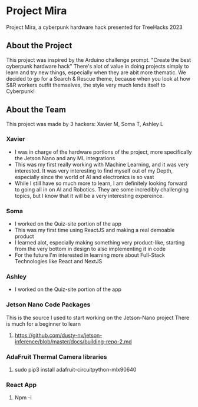 # Project Mira
Project Mira, a cyberpunk hardware hack presented for TreeHacks 2023

## About the Project
This project was inspired by the Arduino challenge prompt. "Create the best cyberpunk hardware hack"
There's alot of value in doing projects simply to learn and try new things, especially when they are abit more thematic.
We decided to go for a Search & Rescue theme, because when you look at how S&R workers outfit themselves, the style very much
lends itself to Cyberpunk!


## About the Team
This project was made by 3 hackers: Xavier M, Soma T, Ashley L
### Xavier
- I was in charge of the hardware portions of the project, more specifically the Jetson Nano and any ML integrations
- This was my first really working with Machine Learning, and it was very interested. 
It was very interesting to find myself out of my Depth, especially since the world of AI and electronics is so vast
- While I still have so much more to learn, I am definitely looking forward to going all in on AI and Robotics. They are some incredibly challenging topics, 
but I know that it will be a very interesting expereince.

### Soma
- I worked on the Quiz-site portion of the app
- This was my first time using ReactJS and making a real demoable product
- I learned alot, especially making something very product-like, starting from the very bottom in design to also implementing it in code
- For the future I'm interested in learning more about Full-Stack Technologies like React and NextJS

### Ashley
- I worked on the Quiz-site portion of the app

### Jetson Nano Code Packages
This is the source I used to start working on the Jetson-Nano project
There is much for a beginner to learn
1. https://github.com/dusty-nv/jetson-inference/blob/master/docs/building-repo-2.md

### AdaFruit Thermal Camera libraries
1. sudo pip3 install adafruit-circuitpython-mlx90640

### React App
1. Npm -i
